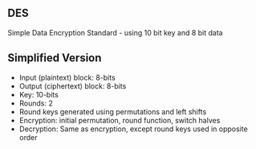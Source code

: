 ## DES 
Simple Data Encryption Standard - using 10 bit key and 8 bit data

## Simplified Version 

* Input (plaintext) block: 8-bits
* Output (ciphertext) block: 8-bits
* Key: 10-bits
* Rounds: 2
* Round keys generated using permutations and left shifts
* Encryption: initial permutation, round function, switch halves
* Decryption: Same as encryption, except round keys used in opposite order


